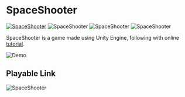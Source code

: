 # SpaceShooter
[![SpaceShooter](http://img.shields.io/badge/SpaceShooter-Unity3d-darkgrey)](https://github.com/Vagacoder/SpaceShooter)
![SpaceShooter](http://img.shields.io/badge/SpaceShooter-Tutorial-darkgrey)
![SpaceShooter](http://img.shields.io/badge/SpaceShooter-WebGL-darkgrey)
![SpaceShooter](http://img.shields.io/badge/SpaceShooter-Freeware-darkgrey)

SpaceShooter is a game made using Unity Engine, following with online [tutorial](https://learn.unity.com/project/space-shooter-tutorial).

![Demo](pics/spaceshooter1.gif)

## Playable Link

![SpaceShooter](https://vagacoder.github.io/SpaceShooter/)

